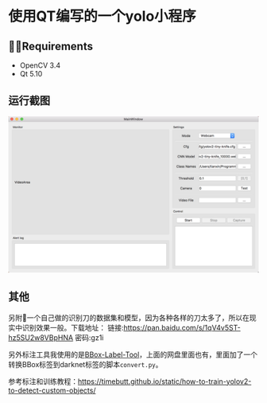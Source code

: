 # 使用QT编写的一个yolo小程序

## Requirements

- OpenCV 3.4
- Qt 5.10

## 运行截图

![运行截图](images/screenshot.png)

## 其他

另附一个自己做的识别刀的数据集和模型，因为各种各样的刀太多了，所以在现实中识别效果一般。下载地址：
链接:https://pan.baidu.com/s/1qV4v5ST-hz5SU2w8VBpHNA  密码:gz1i

另外标注工具我使用的是[BBox-Label-Tool](https://github.com/puzzledqs/BBox-Label-Tool)，上面的网盘里面也有，里面加了一个转换BBox标签到darknet标签的脚本`convert.py`。

参考标注和训练教程：https://timebutt.github.io/static/how-to-train-yolov2-to-detect-custom-objects/